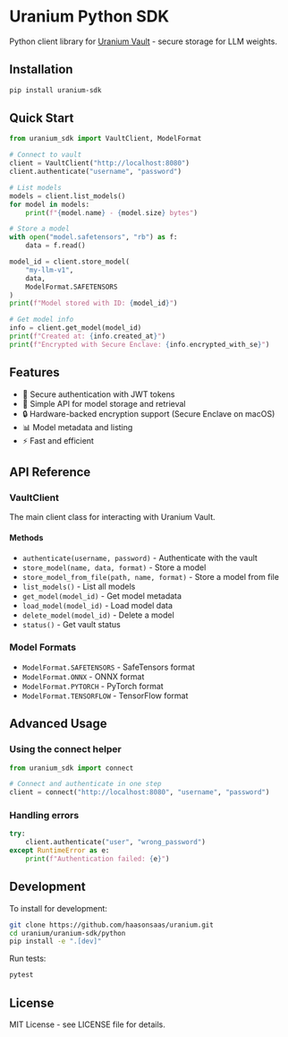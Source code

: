 # Uranium Python SDK

Python client library for [Uranium Vault](https://github.com/haasonsaas/uranium) - secure storage for LLM weights.

## Installation

```bash
pip install uranium-sdk
```

## Quick Start

```python
from uranium_sdk import VaultClient, ModelFormat

# Connect to vault
client = VaultClient("http://localhost:8080")
client.authenticate("username", "password")

# List models
models = client.list_models()
for model in models:
    print(f"{model.name} - {model.size} bytes")

# Store a model
with open("model.safetensors", "rb") as f:
    data = f.read()

model_id = client.store_model(
    "my-llm-v1",
    data,
    ModelFormat.SAFETENSORS
)
print(f"Model stored with ID: {model_id}")

# Get model info
info = client.get_model(model_id)
print(f"Created at: {info.created_at}")
print(f"Encrypted with Secure Enclave: {info.encrypted_with_se}")
```

## Features

- 🔐 Secure authentication with JWT tokens
- 🚀 Simple API for model storage and retrieval
- 🔒 Hardware-backed encryption support (Secure Enclave on macOS)
- 📊 Model metadata and listing
- ⚡ Fast and efficient

## API Reference

### VaultClient

The main client class for interacting with Uranium Vault.

#### Methods

- `authenticate(username, password)` - Authenticate with the vault
- `store_model(name, data, format)` - Store a model
- `store_model_from_file(path, name, format)` - Store a model from file
- `list_models()` - List all models
- `get_model(model_id)` - Get model metadata
- `load_model(model_id)` - Load model data
- `delete_model(model_id)` - Delete a model
- `status()` - Get vault status

### Model Formats

- `ModelFormat.SAFETENSORS` - SafeTensors format
- `ModelFormat.ONNX` - ONNX format
- `ModelFormat.PYTORCH` - PyTorch format
- `ModelFormat.TENSORFLOW` - TensorFlow format

## Advanced Usage

### Using the connect helper

```python
from uranium_sdk import connect

# Connect and authenticate in one step
client = connect("http://localhost:8080", "username", "password")
```

### Handling errors

```python
try:
    client.authenticate("user", "wrong_password")
except RuntimeError as e:
    print(f"Authentication failed: {e}")
```

## Development

To install for development:

```bash
git clone https://github.com/haasonsaas/uranium.git
cd uranium/uranium-sdk/python
pip install -e ".[dev]"
```

Run tests:

```bash
pytest
```

## License

MIT License - see LICENSE file for details.